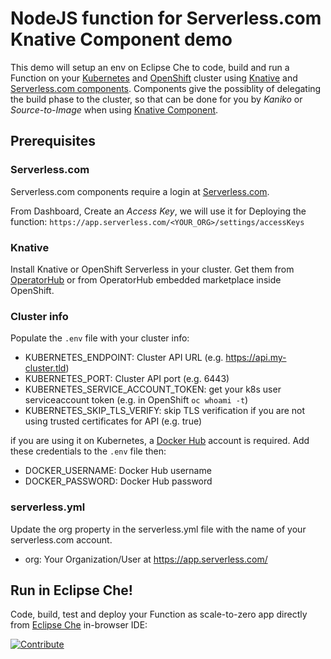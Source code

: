 # NodeJS function for Serverless.com Knative Component demo

This demo will setup an env on Eclipse Che to code, build and run a Function on your [Kubernetes](https://kubernetes.io) and [OpenShift](https://openshift.com) cluster using [Knative](https://knative.dev/) and  [Serverless.com components](https://www.serverless.com/components/). Components give the possiblity of delegating the build phase to the cluster, so that can be done for you by *Kaniko* or *Source-to-Image* when using [Knative Component](https://github.com/serverless-components/knative/).


## Prerequisites

### Serverless.com

Serverless.com components require a login at [Serverless.com](https://serverless.com).

From Dashboard, Create an *Access Key*, we will use it for Deploying the function: `https://app.serverless.com/<YOUR_ORG>/settings/accessKeys`

### Knative

Install Knative or OpenShift Serverless in your cluster. Get them from [OperatorHub](https://operatorhub.io/operator/knative-operator) or from OperatorHub embedded marketplace inside OpenShift.

### Cluster info

Populate the `.env` file with your cluster info:

* KUBERNETES_ENDPOINT: Cluster API URL (e.g. https://api.my-cluster.tld)
* KUBERNETES_PORT: Cluster API port (e.g. 6443)
* KUBERNETES_SERVICE_ACCOUNT_TOKEN: get your k8s user serviceaccount token (e.g. in OpenShift `oc whoami -t`) 
* KUBERNETES_SKIP_TLS_VERIFY: skip TLS verification if you are not using trusted certificates for API (e.g. true)

if you are using it on Kubernetes, a [Docker Hub](https://hub.docker.com) account is required. Add these credentials to the `.env` file then:

* DOCKER_USERNAME: Docker Hub username
* DOCKER_PASSWORD: Docker Hub password

### serverless.yml

Update the org property in the serverless.yml file with the name of your serverless.com account.

* org: Your Organization/User at https://app.serverless.com/ 

## Run in Eclipse Che!

Code, build, test and deploy your Function as scale-to-zero app directly from [Eclipse Che](https://www.eclipse.org/che/) in-browser IDE:

[![Contribute](https://www.eclipse.org/che/contribute.svg)](https://codeready-openshift-workspaces.apps.openshift4.openshift4.dev//f?url=https://github.com/openshift-labs/serverless-devfile/)

